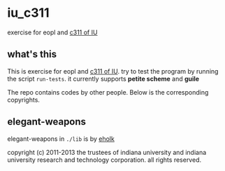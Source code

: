 iu_c311
=======
exercise for eopl and [c311 of IU](https://cgi.soic.indiana.edu/~c311/doku.php?id=assignment-1)


what's this
----------
This is exercise for eopl and [c311 of IU](https://cgi.soic.indiana.edu/~c311/doku.php?id=assignment-1).
try to test the program by running the script `run-tests`. it currently supports **petite scheme** and **guile**

The repo contains codes by other people. Below is the corresponding copyrights.

elegant-weapons
---------
elegant-weapons in `./lib` is by [eholk](https://github.com/eholk/elegant-weapons)

copyright (c) 2011-2013 the trustees of indiana university and indiana
university research and technology corporation.  all rights reserved.
